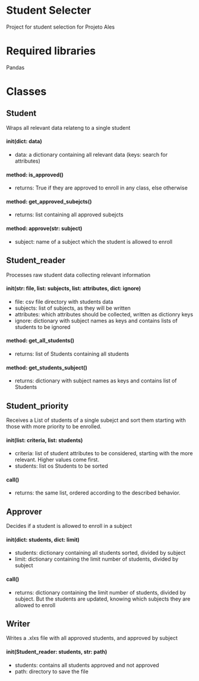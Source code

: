 # Student Selecter
Project for student selection for Projeto Ales

# Required libraries
Pandas

# Classes

## Student

Wraps all relevant data relateng to a single student

#### init(dict: data)
- data: a dictionary containing all relevant data (keys: search for attributes)

#### method: is_approved()
- returns: True if they are approved to enroll in any class, else otherwise

#### method: get_approved_subejcts()
- returns: list containing all approved subejcts

#### method: approve(str: subject)
- subject: name of a subject which the student is allowed to enroll



## Student_reader

Processes raw student data collecting relevant information

#### init(str: file, list: subjects, list: attributes, dict: ignore)
- file: csv file directory with students data
- subjects: list of subjects, as they will be written
- attributes: which attributes should be collected, written as dictionry keys
- ignore: dictionary with subject names as keys and contains lists of students to be ignored

#### method: get_all_students()
- returns: list of Students containing all students

#### method: get_students_subject()
- returns: dictionary with subject names as keys and contains list of Students


## Student_priority

Receives a List of students of a single subejct and sort them starting with those with more priority to be enrolled.

#### init(list: criteria, list: students)
- criteria: list of student attributes to be considered, starting with the more relevant. Higher values come first.
- students: list os Students to be sorted

#### call()
- returns: the same list, ordered according to the described behavior.


## Approver

Decides if a student is allowed to enroll in a subject

#### init(dict: students, dict: limit)
- students: dictionary containing all students sorted, divided by subject
- limit: dictionary containing the limit number of students, divided by subject

#### call()
- returns: dictionary containing the limit number of students, divided by subject. But the students are updated, knowing which subjects they are allowed to enroll



## Writer

Writes a .xlxs file with all approved students, and approved by subject

#### init(Student_reader: students, str: path)
- students: contains all students approved and not approved
- path: directory to save the file



